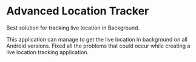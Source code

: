 # Advanced Location Tracker

Best solution for tracking live location in Background.

This application can manage to get the live location in background on all Android versions. Fixed all the problems that could occur while
creating a live location tracking application.
